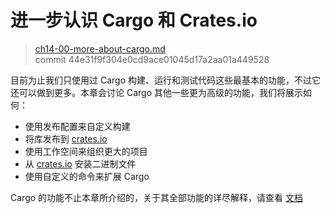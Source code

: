 # 进一步认识 Cargo 和 Crates.io

> [ch14-00-more-about-cargo.md](https://github.com/rust-lang/book/blob/main/src/ch14-00-more-about-cargo.md)
> <br>
> commit 44e31f9f304e0cd9ace01045d17a2aa01a449528

目前为止我们只使用过 Cargo 构建、运行和测试代码这些最基本的功能，不过它还可以做到更多。本章会讨论 Cargo 其他一些更为高级的功能，我们将展示如何：

* 使用发布配置来自定义构建
* 将库发布到 [crates.io](https://crates.io)
* 使用工作空间来组织更大的项目
* 从 [crates.io](https://crates.io) 安装二进制文件
* 使用自定义的命令来扩展 Cargo

Cargo 的功能不止本章所介绍的，关于其全部功能的详尽解释，请查看 [文档](http://doc.rust-lang.org/cargo/)
